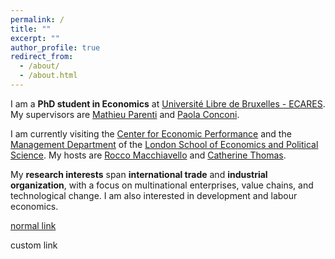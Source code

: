 ```yaml
---
permalink: /
title: ""
excerpt: ""
author_profile: true
redirect_from: 
  - /about/
  - /about.html
---
```


I am a **PhD student in Economics** at <a href="https://ecares.ulb.be/" target="_blank">Université Libre de Bruxelles - ECARES</a>. My supervisors are <a href="http://mathieuparenti.weebly.com/" target="_blank">Mathieu Parenti</a> and <a href="https://sites.google.com/view/paola-conconi-website/" target="_blank">Paola Conconi</a>.

I am currently visiting the <a href="https://cep.lse.ac.uk/" target="_blank">Center for Economic Performance</a> and the <a href="https://www.lse.ac.uk/management" target="_blank">Management Department</a> of the <a href="https://lse.ac.uk/" target="_blank">London School of Economics and Political Science</a>. My hosts are <a href="https://sites.google.com/site/roccomacchiavello/" target="_blank">Rocco Macchiavello</a> and <a href="https://www.lse.ac.uk/management/people/academic-staff/cthomas" target="_blank">Catherine Thomas</a>.

My **research interests** span **international trade** and **industrial organization**, with a focus on multinational enterprises, value chains, and technological change. I am also interested in development and labour economics.  




[normal link](https://www.google.com/)

<a href="https://www.google.com/" style="text-decoration: none;">custom link</a>



